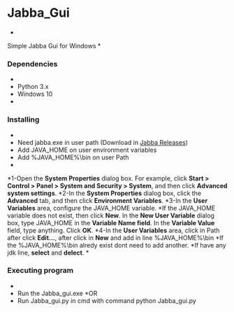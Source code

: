 # Jabba_Gui
*
Simple Jabba Gui for Windows
*
### Dependencies
*
* Python 3.x
* Windows 10
*
### Installing
*
* Need jabba.exe in user path (Download in [Jabba Releases](https://github.com/shyiko/jabba/releases))
* Add JAVA_HOME on user environment variables
* Add %JAVA_HOME%\bin on user Path
*
*1-Open the **System Properties** dialog box. For example, click **Start > Control > Panel > System and Security > System**, and then click **Advanced system settings**.
*2-In the **System Properties** dialog box, click the **Advanced** tab, and then click **Environment Variables**.
*3-In the **User Variables** area, configure the JAVA_HOME variable.
	*If the JAVA_HOME variable does not exist, then click **New**. In the **New User Variable** dialog box, type JAVA_HOME in the **Variable Name field**. In the **Variable Value** field, type anything. Click **OK**.
*4-In the **User Variables** area, click in Path after click **Edit...**, after click in **New** and add in line %JAVA_HOME%\bin
	*If the %JAVA_HOME%\bin alredy exist dont need to add another.
	*If have any jdk line, **select** and **delect**.
*
### Executing program
*
* Run the Jabba_gui.exe
*OR
* Run Jabba_gui.py in cmd with command python Jabba_gui.py
